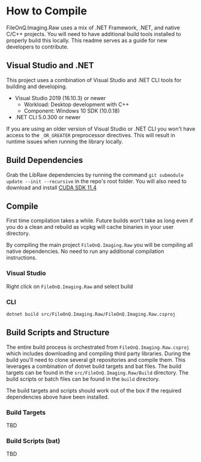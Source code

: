 # How to Compile

FileOnQ.Imaging.Raw uses a mix of .NET Framework, .NET, and native C/C++ projects. You will need to have additional build tools installed to properly build this locally. This readme serves as a guide for new developers to contribute.

## Visual Studio and .NET

This project uses a combination of Visual Studio and .NET CLI tools for building and developing.

* Visual Studio 2019 (16.10.3) or newer
  * Workload: Desktop development with C++
  * Component: Windows 10 SDK (10.0.18)
* .NET CLI 5.0.300 or newer

If you are using an older version of Visual Studio or .NET CLI you won't have access to the `_OR_GREATER` preprocessor directives. This will result in runtime issues when running the library locally.

## Build Dependencies

Grab the LibRaw dependencies by running the command `git submodule update --init --recursive` in the repo's root folder. You will also need to download and install [CUDA SDK 11.4](https://developer.nvidia.com/cuda-11-4-3-download-archive)

## Compile

First time compilation takes a while. Future builds won't take as long even if you do a clean and rebuild as vcpkg will cache binaries in your user directory.

By compiling the main project `FileOnQ.Imaging.Raw` you will be compiling all native dependencies. No need to run any additional compilation instructions.

### Visual Studio

Right click on `FileOnQ.Imaging.Raw` and select build

### CLI

```shell
dotnet build src/FileOnQ.Imaging.Raw/FileOnQ.Imaging.Raw.csproj
```

## Build Scripts and Structure

The entire build process is orchestrated from `FileOnQ.Imaging.Raw.csproj` which includes downloading and compiling third party libraries. During the build you'll need to clone several git repositories and compile them. This leverages a combination of dotnet build targets and bat files. The build targets can be found in the `src/FileOnQ.Imaging.Raw/Build` directory. The build scripts or batch files can be found in the `build` directory.

The build targets and scripts should work out of the box if the required dependencies above have been installed.

### Build Targets

TBD

### Build Scripts (bat)

TBD
